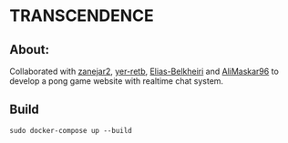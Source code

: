 # TRANSCENDENCE
## About:
Collaborated with [zanejar2](https://github.com/zanejar2), [yer-retb](https://github.com/yer-retb), [Elias-Belkheiri](https://github.com/Elias-Belkheiri) and [AliMaskar96](https://github.com/AliMaskar96) to develop a pong game website with realtime chat system.

## Build
```
sudo docker-compose up --build
```

